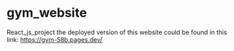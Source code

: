 # gym_website
React_js_project
the deployed version of this website could be found in this link: https://gym-58b.pages.dev/ 
